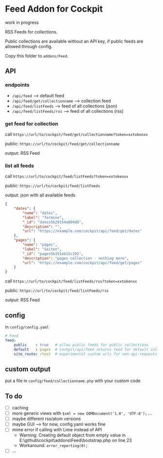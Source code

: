 # Feed Addon for Cockpit

work in progress

RSS Feeds for collections.

Public collections are available without an API key, if public feeds are allowed through config.

Copy this folder to `addons/Feed`.

## API

### endpoints

* `/api/feed` --> default feed
* `/api/feed/get/collectionname` --> collection feed
* `/api/feed/listFeeds` --> feed of all collections (json)
* `/api/feed/listFeeds/rss` --> feed of all collections (rss)

### get feed for collection

call `https://url/to/cockpit/feed/get/collectionname?token=xxtokenxx`

public: `https://url/to/cockpit/feed/get/collectionname`

output: RSS Feed

### list all feeds

call `https://url/to/cockpit/feed/listFeeds?token=xxtokenxx`

public: `https://url/to/cockpit/feed/listFeeds`

output: json with all available feeds

```json
{
    "dates": {
        "name": "dates",
        "label": "Termine",
        "_id": "dates5b29154a804d0",
        "description": "",
        "url": "https://example.com/cockpit/api/feed/get/dates"
    },
    "pages": {
        "name": "pages",
        "label": "Seiten",
        "_id": "pages5b191eb15c192",
        "description": "pages collection - nothing more",
        "url": "https://example.com/cockpit/api/feed/get/pages"
    }
}
```

call `https://url/to/cockpit/feed/listFeeds/rss?token=xxtokenxx`

public: `https://url/to/cockpit/feed/listFeeds/rss`

output: RSS Feed

## config

in `config/config.yaml`

```yaml
# Feed
feed:
    public    : true   # allow public feeds for public collections
    default   : pages  # cockpit/api/feed returns feed for default collection
    site_route: /test  # experimental custom urls for non-api-requests
```

## custom output

put a file in `config/feed/collectionname.php` with your custom code

## To do

* [ ] caching
* [ ] more generic views with `$xml = new DOMDocument('1.0', 'UTF-8');` ...
* [ ] maybe different rss/atom versions
* [ ] maybe GUI --> for now, config.yaml works fine
* [ ] mime error if calling with Lime instead of API
  * Warning: Creating default object from empty value in E:\github\cockpit\addons\Feed\bootstrap.php on line 23
  * Workaround: `error_reporting(0);`
* [ ] ...